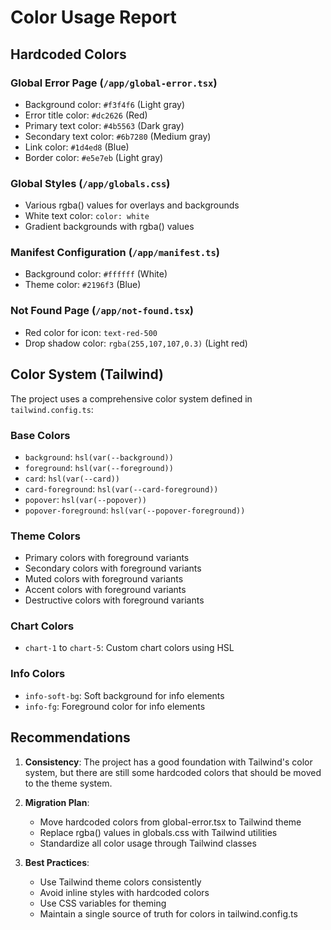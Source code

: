 # Color Usage Report

## Hardcoded Colors

### Global Error Page (`/app/global-error.tsx`)
- Background color: `#f3f4f6` (Light gray)
- Error title color: `#dc2626` (Red)
- Primary text color: `#4b5563` (Dark gray)
- Secondary text color: `#6b7280` (Medium gray)
- Link color: `#1d4ed8` (Blue)
- Border color: `#e5e7eb` (Light gray)

### Global Styles (`/app/globals.css`)
- Various rgba() values for overlays and backgrounds
- White text color: `color: white`
- Gradient backgrounds with rgba() values

### Manifest Configuration (`/app/manifest.ts`)
- Background color: `#ffffff` (White)
- Theme color: `#2196f3` (Blue)

### Not Found Page (`/app/not-found.tsx`)
- Red color for icon: `text-red-500`
- Drop shadow color: `rgba(255,107,107,0.3)` (Light red)

## Color System (Tailwind)

The project uses a comprehensive color system defined in `tailwind.config.ts`:

### Base Colors
- `background`: `hsl(var(--background))`
- `foreground`: `hsl(var(--foreground))`
- `card`: `hsl(var(--card))`
- `card-foreground`: `hsl(var(--card-foreground))`
- `popover`: `hsl(var(--popover))`
- `popover-foreground`: `hsl(var(--popover-foreground))`

### Theme Colors
- Primary colors with foreground variants
- Secondary colors with foreground variants
- Muted colors with foreground variants
- Accent colors with foreground variants
- Destructive colors with foreground variants

### Chart Colors
- `chart-1` to `chart-5`: Custom chart colors using HSL

### Info Colors
- `info-soft-bg`: Soft background for info elements
- `info-fg`: Foreground color for info elements

## Recommendations

1. **Consistency**: The project has a good foundation with Tailwind's color system, but there are still some hardcoded colors that should be moved to the theme system.

2. **Migration Plan**:
   - Move hardcoded colors from global-error.tsx to Tailwind theme
   - Replace rgba() values in globals.css with Tailwind utilities
   - Standardize all color usage through Tailwind classes

3. **Best Practices**:
   - Use Tailwind theme colors consistently
   - Avoid inline styles with hardcoded colors
   - Use CSS variables for theming
   - Maintain a single source of truth for colors in tailwind.config.ts
